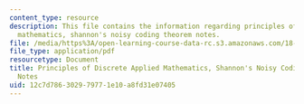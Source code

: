 ```yaml
---
content_type: resource
description: This file contains the information regarding principles of discrete applied
  mathematics, shannon's noisy coding theorem notes.
file: /media/https%3A/open-learning-course-data-rc.s3.amazonaws.com/18-310-principles-of-discrete-applied-mathematics-fall-2013/12c7d786302979771e10a8fd31e07405_MIT18_310F13_Ch21.pdf
file_type: application/pdf
resourcetype: Document
title: Principles of Discrete Applied Mathematics, Shannon's Noisy Coding Theorem
  Notes
uid: 12c7d786-3029-7977-1e10-a8fd31e07405
---
```

